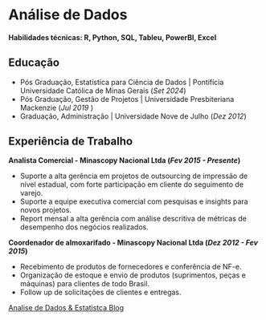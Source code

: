# Análise de Dados

#### Habilidades técnicas: R, Python, SQL, Tableu, PowerBI, Excel

## Educação
- Pós Graduação, Estatística para Ciência de Dados | Pontifícia Universidade Católica de Minas Gerais (_Set 2024_)
- Pós Graduação, Gestão de Projetos | Universidade Presbiteriana Mackenzie (_Jul 2019_ ) 
- Graduação, Administração | Universidade Nove de Julho (_Dez 2012_)							       		

## Experiência de Trabalho
**Analista Comercial - Minascopy Nacional Ltda (_Fev 2015 - Presente_)** 
- Suporte a alta gerência em projetos de outsourcing de impressão de nível estadual, com forte participação em cliente do seguimento de varejo.
- Suporte a equipe executiva comercial com pesquisas e insights para novos projetos.
- Report mensal a alta gerência com análise descritiva de métricas de desempenho dos negócios realizados.

**Coordenador de almoxarifado - Minascopy Nacional Ltda (_Dez 2012 - Fev 2015_)** 
- Recebimento de produtos de fornecedores e conferência de NF-e. 
- Organização de estoque e envio de produtos (suprimentos, peças e máquinas) para clientes de todo Brasil.
- Follow up de solicitações de clientes e entregas.
  

[Analise de Dados & Estatistca Blog](https://medium.com/@fabioluz.f22) 
